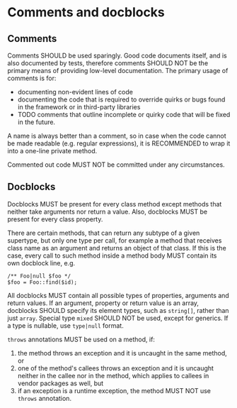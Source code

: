 Comments and docblocks
======================

## Comments

Comments SHOULD be used sparingly. Good code documents itself, and is
also documented by tests, therefore comments SHOULD NOT be the primary
means of providing low-level documentation. The primary usage of
comments is for:

- documenting non-evident lines of code
- documenting the code that is required to override quirks or bugs found
in the framework or in third-party libraries
- TODO comments that outline incomplete or quirky code that will be
fixed in the future.

A name is always better than a comment, so in case when the code cannot
be made readable (e.g. regular expressions), it is RECOMMENDED to wrap
it into a one-line private method.

Commented out code MUST NOT be committed under any circumstances.

## Docblocks

Docblocks MUST be present for every class method except methods that
neither take arguments nor return a value. Also, docblocks MUST be
present for every class property.

There are certain methods, that can return any subtype of a given
supertype, but only one type per call, for example a method that
receives class name as an argument and returns an object of that class.
If this is the case, every call to such method inside a method body MUST
contain its own docblock line, e.g.
```
/** Foo|null $foo */
$foo = Foo::find($id);
```

All docblocks MUST contain all possible types of properties,
arguments and return values. If an argument, property or return value is
an array, docblocks SHOULD specify its element types, such as
`string[]`, rather than just `array`. Special type `mixed` SHOULD NOT be
used, except for generics. If a type is nullable, use `type|null`
format.

`throws` annotations MUST be used on a method, if:
1) the method throws an exception and it is uncaught in the same method,
or
2) one of the method's callees throws an exception and it is uncaught
neither in the callee nor in the method, which applies to callees in
vendor packages as well, but
3) if an exception is a runtime exception, the method MUST NOT use
`throws` annotation.
